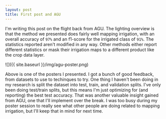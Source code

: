 ```yaml
---
layout: post
title: First post and AGU
---
```


I'm writing this post on the flight back from AGU. 
The lighting overview is that the method we presented does fairly well mapping irrigation, with an overall accuracy of ```97%``` and an f1-score for the irrigated class of ```91%```. The statistics reported aren't modified in any way. Other methods either report different statistics or mask their irrigation maps to a different product like the crop data layer. 

![]({{ site.baseurl }}/img/agu-poster.png)

Above is one of the posters I presented. I got a bunch of good feedback,
from datasets to use to techinques to try. One thing I haven't been doing in my research is split the dataset into test, train, and validation splits. I've only been doing test/train splits, but this means I'm just optimizing for (and reporting) the best test accuracy. That was another valuable insight gained from AGU, one that I'll implement over the break. I was too busy during my poster session to really see what other people are doing related to mapping irrigation, but I'll keep that in mind for next time.
